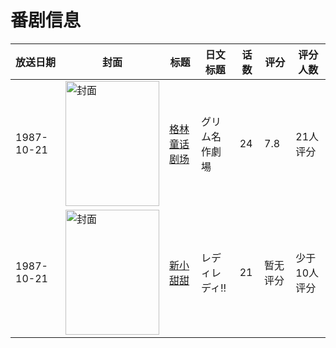 # 番剧信息

|放送日期|封面|标题|日文标题|话数|评分|评分人数|
|---|---|---|---|---|---|---|
|1987-10-21|<img src="https://lain.bgm.tv/pic/cover/c/c3/50/68738_WOm7w.jpg" alt="封面" style="width:150px;height:200px;object-fit:cover;">|[格林童话剧场](https://bangumi.tv/subject/68738)|グリム名作劇場|24|7.8|21人评分|
|1987-10-21|<img src="https://lain.bgm.tv/pic/cover/c/4a/f2/77901_ZubaK.jpg" alt="封面" style="width:150px;height:200px;object-fit:cover;">|[新小甜甜](https://bangumi.tv/subject/77901)|レディレディ!!|21|暂无评分|少于10人评分|
